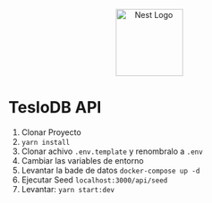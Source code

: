 <p align="center">
  <a href="http://nestjs.com/" target="blank"><img src="https://nestjs.com/img/logo-small.svg" width="120" alt="Nest Logo" /></a>
</p>

# TesloDB API

1. Clonar Proyecto
2. ```yarn install```
3. Clonar achivo ```.env.template``` y renombralo a ```.env```
4. Cambiar las variables de entorno
5. Levantar la bade de datos ```docker-compose up -d```
6. Ejecutar Seed ```localhost:3000/api/seed```
6. Levantar: ```yarn start:dev```
